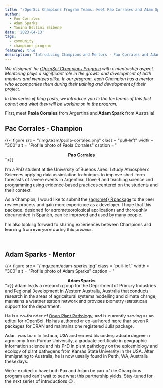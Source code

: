 ```yaml
---
title: "rOpenSci Champions Program Teams: Meet Pao Corrales and Adam Sparks"
author:
  - Pao Corrales
  - Adam Sparks
  - Yanina Bellini Saibene
date: '2023-04-13'
tags:
  - community
  - champions program
featured: true
description: "Introducing Champions and Mentors - Pao Corrales and Adam Sparks"
---
```


*We designed the [rOpenSci Champions Program](/champions/) with a mentorship aspect. Mentoring plays a significant role in the growth and development of both mentors and mentees alike. In our program, each Champion has a mentor who accompanies them during their training and development of their project.*

*In this series of blog posts, we introduce you to the ten teams of this first cohort and what they will be working on in the program.*

First, meet **Paola Corrales** from Argentina and **Adam Spark** from Australia!


## Pao Corrales - Champion

{{< figure src = "/img/team/paola-corrales.png" class = "pull-left" width = "300" alt = "Profile photo of Paola Corrales" caption = "<center><strong>Pao Corrales</strong></center>">}}

I’m a PhD student at the University of Buenos Aires. I study Atmospheric Sciences applying data assimilation techniques to improve short-term forecasts of severe events in Argentina. I love R and teaching science and programming using evidence-based practices centered on the students and their context. 

As a Champion, I would like to submit the [{agromet} R package](https://github.com/AgRoMeteorologiaINTA/agromet) to the peer review process and gain more experience as a developer. I hope that this package, designed for agrometeorological applications and thoroughly documented in Spanish, can be improved and used by many people. 

I'm also looking forward to sharing experiences between Champions and learning from everyone during this process. 


</br>

## Adam Sparks - Mentor

{{< figure src = "/img/team/adam-sparks.jpg" class = "pull-left" width = "300" alt = "Profile photo of Adam Sparks" caption = "<center><strong>Adam Sparks</strong></center>">}}
Adam leads a research group for the Department of Primary Industries and Regional Development in Western Australia, Australia that conducts research in the areas of agricultural systems modelling and climate change, maintains a weather station network and provides biometry (statistical) support for the department. 

He is a co-founder of [Open Plant Pathology](https://openplantpathology.org/), and is currently serving as an editor for rOpenSci. He has authored or co-authored more than seven R packages for CRAN and maintains one registered Julia package. 

Adam was born in Indiana, USA and earned his undergraduate degree in agronomy from Purdue University, a graduate certificate in geographic information science and his PhD in plant pathology on the epidemiology and ecology of plant pathogens from Kansas State University in the USA. After immigrating to Australia, he is now usually found in Perth, WA, Australia these days.

We're excited to have both Pao and Adam be part of the Champions program and can't wait to see what this partnership yields. Stay-tuned for the next series of introductions 😉 .